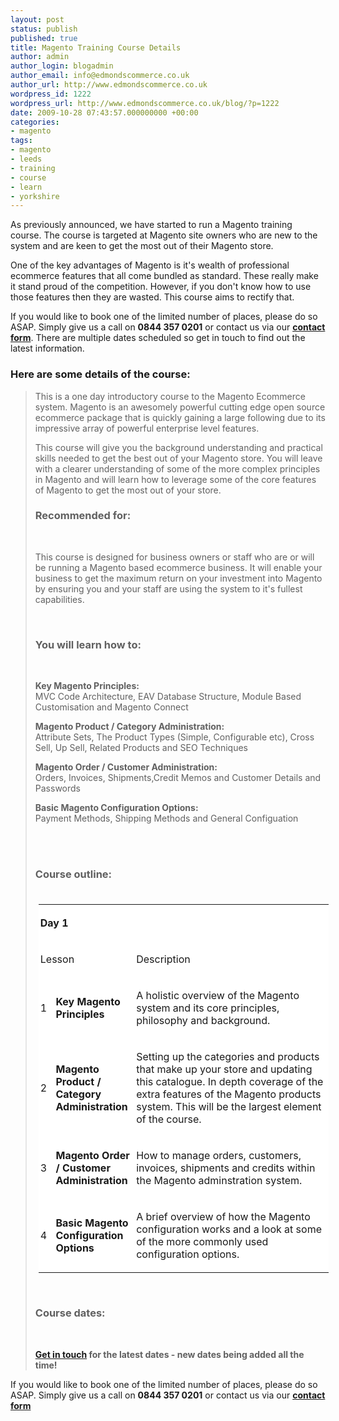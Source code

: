 ```yaml
---
layout: post
status: publish
published: true
title: Magento Training Course Details
author: admin
author_login: blogadmin
author_email: info@edmondscommerce.co.uk
author_url: http://www.edmondscommerce.co.uk
wordpress_id: 1222
wordpress_url: http://www.edmondscommerce.co.uk/blog/?p=1222
date: 2009-10-28 07:43:57.000000000 +00:00
categories:
- magento
tags:
- magento
- leeds
- training
- course
- learn
- yorkshire
---
```

As previously announced, we have started to run a Magento training course. The course is targeted at Magento site owners who are new to the system and are keen to get the most out of their Magento store.

One of the key advantages of Magento is it's wealth of professional ecommerce features that all come bundled as standard. These really make it stand proud of the competition. However, if you don't know how to use those features then they are wasted. This course aims to rectify that.

If you would like to book one of the limited number of places, please do so ASAP. Simply give us a call on <strong>0844 357 0201</strong> or contact us via our <strong><a href="http://www.edmondscommerce.co.uk/contact-about-magento-training.html">contact form</a></strong>. There are multiple dates scheduled so get in touch to find out the latest information.

<h3>Here are some details of the course:</h3>
<blockquote>
<p>This is a one day introductory course to the Magento Ecommerce system. Magento is an awesomely powerful cutting edge open source ecommerce package that is quickly gaining a large following due to its impressive array of powerful enterprise level features.</p>

<p>This course will give you the background understanding and practical skills needed to get the best out of your Magento store. You will leave with a clearer understanding of some of the more complex principles in Magento and will learn how to leverage some of the core features of Magento to get the most out of your store.</p>
				
<h3>Recommended for:</h3><br>
				<p>This course is designed for business owners or staff who are or will be running a Magento based ecommerce business. It will enable your business to get the maximum return on your investment into Magento by ensuring you and your staff are using the system to it's fullest capabilities.</p>
<p>&nbsp;</p>
<h3>You will learn how to:</h3><br>
				<p><strong>Key Magento Principles:</strong><br>MVC Code Architecture, EAV Database Structure, Module Based Customisation and Magento Connect</p>
<p><strong>Magento Product / Category Administration:</strong><br>Attribute Sets, The Product Types (Simple, Configurable etc), Cross Sell, Up Sell, Related Products and  SEO Techniques</p>
<p><strong>Magento Order / Customer Administration:</strong><br>Orders, Invoices, Shipments,Credit Memos and Customer Details and Passwords</p>
<p><strong>Basic Magento Configuration Options:</strong><br>Payment Methods, Shipping Methods and General Configuation</p>
<br><br><h3>Course outline:</h3><br>				
<style type="text/css">
table{
margin: 5px;
background: #8E96CF;
}
td{
margin:2px;
background: white;
padding: 3px;
}
</style>
				<table>
<tbody>
<tr>
<td colspan="3" width="454">
<p><strong>Day 1</strong></p>
</td>
</tr>
<tr>
<td colspan="2" width="142">

<p>Lesson</p>
</td>
<td width="312">
<p>Description</p>
</td>
</tr>
<tr>
<td width="19">
<p>1</p>
</td>
<td width="123">
<p><strong>Key Magento Principles</strong></p>
</td>

<td width="312">
<p>A holistic overview of   the Magento system and its core principles, philosophy and background.</p>
</td>
</tr>
<tr>
<td width="19">
<p>2</p>
</td>
<td width="123">
<p><strong>Magento Product /   Category Administration</strong></p>
</td>
<td width="312">
<p>Setting up the   categories and products that make up your store and updating this catalogue.   In depth coverage of the extra features of the Magento products system. This   will be the largest element of the course.</p>

</td>
</tr>
<tr>
<td width="19">
<p>3</p>
</td>
<td width="123">
<p><strong>Magento Order /   Customer Administration</strong></p>
</td>
<td width="312">
<p>How to manage orders,   customers, invoices, shipments and credits within the Magento adminstration   system.</p>
</td>
</tr>
<tr>

<td width="19">
<p>4</p>
</td>
<td width="123">
<p><strong>Basic Magento   Configuration Options</strong></p>
</td>
<td width="312">
<p>A brief overview of how   the Magento configuration works and a look at some of the more commonly used   configuration options.</p>
</td>
</tr>
</tbody>
</table>
<p>&nbsp;</p>
<h3>Course dates:</h3><br>
				<p><strong><a href="http://www.edmondscommerce.co.uk/contact-about-magento-training.html">Get in touch</a> for the latest dates - new dates being added all the time!</strong></p>
</blockquote>

If you would like to book one of the limited number of places, please do so ASAP. Simply give us a call on <strong>0844 357 0201</strong> or contact us via our <strong><a href="http://www.edmondscommerce.co.uk/contact-about-magento-training.html">contact form</a></strong>

